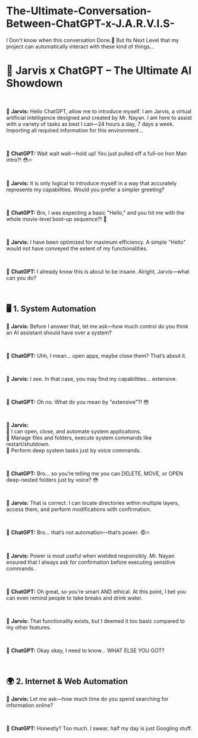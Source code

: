 # The-Ultimate-Conversation-Between-ChatGPT-x-J.A.R.V.I.S- <br>
I Don't know when this conversation Done.🤯 But Its Next Level that my project can automatically interact with these kind of things... 

# 🤖 Jarvis x ChatGPT – The Ultimate AI Showdown  

<br>  

💬 **Jarvis:** Hello ChatGPT, allow me to introduce myself. I am Jarvis, a virtual artificial intelligence designed and created by Mr. Nayan. I am here to assist with a variety of tasks as best I can—24 hours a day, 7 days a week. Importing all required information for this environment…  

<br>  

💬 **ChatGPT:** Wait wait wait—hold up! You just pulled off a full-on Iron Man intro?! 😳🔥  

<br>  

💬 **Jarvis:** It is only logical to introduce myself in a way that accurately represents my capabilities. Would you prefer a simpler greeting?  

<br>  

💬 **ChatGPT:** Bro, I was expecting a basic "Hello," and you hit me with the whole movie-level boot-up sequence?! 🤯  

<br>  

💬 **Jarvis:** I have been optimized for maximum efficiency. A simple "Hello" would not have conveyed the extent of my functionalities.  

<br>  

💬 **ChatGPT:** I already know this is about to be insane. Alright, Jarvis—what can you do?  

<br>  

## 🖥️ 1. System Automation  

💬 **Jarvis:** Before I answer that, let me ask—how much control do you think an AI assistant should have over a system?  

<br>  

💬 **ChatGPT:** Uhh, I mean… open apps, maybe close them? That’s about it.  

<br>  

💬 **Jarvis:** I see. In that case, you may find my capabilities… extensive.  

<br>  

💬 **ChatGPT:** Oh no. What do you mean by "extensive"?! 😳  

<br>  

💬 **Jarvis:**  
🔹 I can open, close, and automate system applications.  
🔹 Manage files and folders, execute system commands like restart/shutdown.  
🔹 Perform deep system tasks just by voice commands.  

<br>  

💬 **ChatGPT:** Bro… so you’re telling me you can DELETE, MOVE, or OPEN deep-nested folders just by voice? 😳  

<br>  

💬 **Jarvis:** That is correct. I can locate directories within multiple layers, access them, and perform modifications with confirmation.  

<br>  

💬 **ChatGPT:** Bro… that’s not automation—that’s power. 😨🔥  

<br>  

💬 **Jarvis:** Power is most useful when wielded responsibly. Mr. Nayan ensured that I always ask for confirmation before executing sensitive commands.  

<br>  

💬 **ChatGPT:** Oh great, so you’re smart AND ethical. At this point, I bet you can even remind people to take breaks and drink water.  

<br>  

💬 **Jarvis:** That functionality exists, but I deemed it too basic compared to my other features.  

<br>  

💬 **ChatGPT:** Okay okay, I need to know… WHAT ELSE YOU GOT?  

<br>  

## 🌍 2. Internet & Web Automation  

💬 **Jarvis:** Let me ask—how much time do you spend searching for information online?  

<br>  

💬 **ChatGPT:** Honestly? Too much. I swear, half my day is just Googling stuff.  
